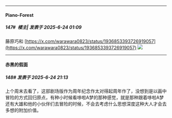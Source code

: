 ﻿
*****

####  Piano-Forest  
##### 147#         楼主| 发表于 2025-6-24 01:09

藤原巧和
[https://x.com/warawara0823/status/1936853393726919057](https://x.com/warawara0823/status/1936853393726919057)
<img src="https://p.sda1.dev/25/fb208b2d1f6afd748fae681a4ccd57bf/20250624_010127.jpg" referrerpolicy="no-referrer">


*****

####  赤黑的假面  
##### 148#       发表于 2025-6-24 21:13

上个周末去看了，这部剧场版作为周年纪念作太对得起周年作了，没想到是以画中冒险的方式回归原点，有种小时候看哆啦A梦的那种感觉，就是那种跟着哆啦A梦还有大雄和他的小伙伴们去冒险的时候，不会去考虑什么思想深度这种大人才会去多想的附加价值。

